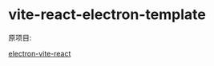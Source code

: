 # vite-react-electron-template

原项目:

[electron-vite-react](https://github.com/electron-vite/electron-vite-react)
